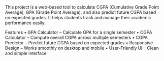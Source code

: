 This project is a web-based tool to calculate CGPA (Cumulative Grade Point Average), GPA (Grade Point Average), 
and also predict future CGPA based on expected grades. It helps students track and manage their academic performance easily.

Features
• GPA Calculator – Calculate GPA for a single semester
• CGPA Calculator – Compute overall CGPA across multiple semesters
• CGPA Predictor – Predict future CGPA based on expected grades
• Responsive Design – Works smoothly on desktop and mobile
• User-Friendly UI – Clean and simple interface
